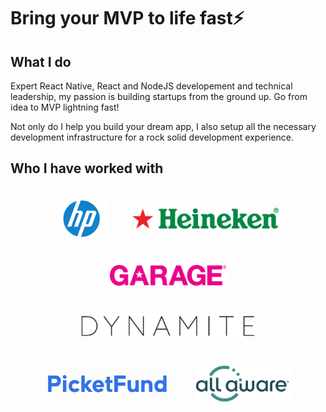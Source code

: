 # Bring your MVP to life fast⚡️

## What I do

Expert React Native, React and NodeJS developement and technical leadership, my passion is building startups from the ground up. Go from idea to MVP lightning fast!

Not only do I help you build your dream app, I also setup all the necessary development infrastructure for a rock solid development experience.

## Who I have worked with

<div style="display: flex; justify-content: center; align-items: center; flex-wrap: wrap;">
    <div class="holder">
        <img style="width: auto; height: 60px;" src="_images/hp-logo.png" />
    </div>
    <div class="holder">
        <img style="width: auto; height: 40px;" src="_images/heineken-logo.png" />
    </div>
    <div class="holder">
        <img style="width: auto; height: 35px;" src="_images/garage-logo.png" />
    </div>
    <div class="holder">
        <img style="width: auto; height: 40px;" src="_images/dynamite-logo.png" />
    </div>
    <div class="holder">
        <img style="width: auto; height: 40px;" src="_images/picketfund-logo.png" />
    </div>
    <div class="holder">
        <img style="width: auto; height: 60px;" src="_images/allaware-logo.png" />
    </div>
<style>
.holder {   
  display: inline-block;   
  margin: 20px 20px; 
}
</style>

</div>
